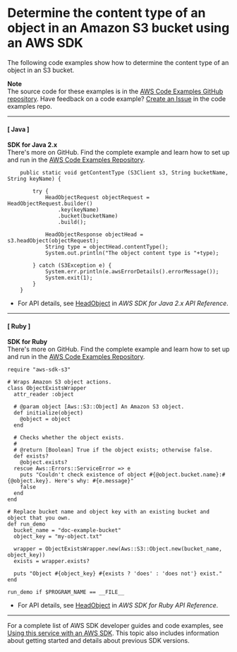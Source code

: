 # Determine the content type of an object in an Amazon S3 bucket using an AWS SDK<a name="example_s3_HeadObject_section"></a>

The following code examples show how to determine the content type of an object in an S3 bucket\.

**Note**  
The source code for these examples is in the [AWS Code Examples GitHub repository](https://github.com/awsdocs/aws-doc-sdk-examples)\. Have feedback on a code example? [Create an Issue](https://github.com/awsdocs/aws-doc-sdk-examples/issues/new/choose) in the code examples repo\. 

------
#### [ Java ]

**SDK for Java 2\.x**  
 There's more on GitHub\. Find the complete example and learn how to set up and run in the [AWS Code Examples Repository](https://github.com/awsdocs/aws-doc-sdk-examples/tree/main/javav2/example_code/s3#readme)\. 
  

```
    public static void getContentType (S3Client s3, String bucketName, String keyName) {

        try {
            HeadObjectRequest objectRequest = HeadObjectRequest.builder()
                .key(keyName)
                .bucket(bucketName)
                .build();

            HeadObjectResponse objectHead = s3.headObject(objectRequest);
            String type = objectHead.contentType();
            System.out.println("The object content type is "+type);

        } catch (S3Exception e) {
            System.err.println(e.awsErrorDetails().errorMessage());
            System.exit(1);
        }
    }
```
+  For API details, see [HeadObject](https://docs.aws.amazon.com/goto/SdkForJavaV2/s3-2006-03-01/HeadObject) in *AWS SDK for Java 2\.x API Reference*\. 

------
#### [ Ruby ]

**SDK for Ruby**  
 There's more on GitHub\. Find the complete example and learn how to set up and run in the [AWS Code Examples Repository](https://github.com/awsdocs/aws-doc-sdk-examples/tree/main/ruby/example_code/s3#code-examples)\. 
  

```
require "aws-sdk-s3"

# Wraps Amazon S3 object actions.
class ObjectExistsWrapper
  attr_reader :object

  # @param object [Aws::S3::Object] An Amazon S3 object.
  def initialize(object)
    @object = object
  end

  # Checks whether the object exists.
  #
  # @return [Boolean] True if the object exists; otherwise false.
  def exists?
    @object.exists?
  rescue Aws::Errors::ServiceError => e
    puts "Couldn't check existence of object #{@object.bucket.name}:#{@object.key}. Here's why: #{e.message}"
    false
  end
end

# Replace bucket name and object key with an existing bucket and object that you own.
def run_demo
  bucket_name = "doc-example-bucket"
  object_key = "my-object.txt"

  wrapper = ObjectExistsWrapper.new(Aws::S3::Object.new(bucket_name, object_key))
  exists = wrapper.exists?

  puts "Object #{object_key} #{exists ? 'does' : 'does not'} exist."
end

run_demo if $PROGRAM_NAME == __FILE__
```
+  For API details, see [HeadObject](https://docs.aws.amazon.com/goto/SdkForRubyV3/s3-2006-03-01/HeadObject) in *AWS SDK for Ruby API Reference*\. 

------

For a complete list of AWS SDK developer guides and code examples, see [Using this service with an AWS SDK](UsingAWSSDK.md#sdk-general-information-section)\. This topic also includes information about getting started and details about previous SDK versions\.